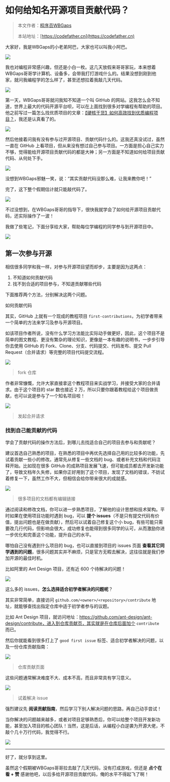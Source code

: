 # 如何给知名开源项目贡献代码？

> 本文作者：[程序员WBGaps](https://yuyuanweb.feishu.cn/wiki/Abldw5WkjidySxkKxU2cQdAtnah)
>
> 本站地址：[https://codefather.cn](https://codefather.cn)

大家好，我是WBGaps的小老弟阿巴，大家也可以叫我小阿巴。

![](https://pic.yupi.icu/5563/202311080956234.jpeg)

我也对编程非常感兴趣，但还是小白一枚。这几天放假来哥哥家玩，本来想着WBGaps哥哥学计算机、设备多，会带我打打游戏什么的。结果没想到刚到他家，就问我编程学的怎么样了，甚至还想拉着我敲几天代码。

![](https://pic.yupi.icu/5563/202311080956236.jpeg)

第一天，WBGaps哥哥就问我知不知道一个叫 GitHub 的网站。这我怎么会不知道，世界上最大的代码开源平台呗，可以在上面找到很多对学编程有帮助的项目。他之前写过一篇怎么找优质项目的文章：[【硬核干货】如何高效找到优质编程项目？](https://mp.weixin.qq.com/s?__biz=MzI1NDczNTAwMA==&mid=2247492597&idx=1&sn=a4629094599f5b821ec2698ea4ef11f5&scene=21#wechat_redirect)，我还是认真看了的。

![](https://pic.yupi.icu/5563/202311080956233.jpeg)

然后他接着问我有没有参与过开源项目、贡献代码什么的。这我还真没试过，虽然一直在 GitHub 上看项目，但从来没有想过自己参与项目。一方面是担心自己实力不够，觉得能给开源项目贡献代码的都是大神；另一方面是不知道如何给项目贡献代码、从何处下手。

![](https://pic.yupi.icu/5563/202311080956234.jpeg)

没想到WBGaps邪魅一笑，说：“其实贡献代码没那么难，让我来教你吧！”

完了，这下整个假期估计就只能敲代码了。

![](https://pic.yupi.icu/5563/202311080956236.jpeg)

不过没想到，在WBGaps哥哥的指导下，很快我就学会了如何给开源项目贡献代码，还实际操作了一波！

我做了些笔记，下面分享给大家，帮助每位学编程的同学参与到开源项目中。

![](https://pic.yupi.icu/5563/202311080956300.png)

## 第一次参与开源

相信很多同学和我一样，对参与开源项目望而却步，主要是因为这两点：

1. 不知道如何贡献代码
2. 找不到合适的项目参与，不知道贡献哪些代码

下面推荐两个方法，分别解决这两个问题。

如何贡献代码

其实，GitHub 上就有一个现成的教程项目 `first-contributions`，为初学者带来一个简单的方法来学习及参与开源项目。

如该项目作者所说，没有什么学习方法能比实际动手做更好，因此，这个项目不是简单的图文教程、更没有繁杂的理论知识，更像是一本有趣的说明书，一步步引导你去使用 GitHub 的 Fork、Clone、分支、代码提交、代码发布、提交 Pull Request（合并请求）等完整的项目代码提交流程。

![](https://pic.yupi.icu/5563/202311080956237.png)

> fork 仓库

作者非常慷慨，允许大家直接拿这个教程项目来实战学习，并接受大家的合并请求。由于这个项目的 star 数也接近 2 万，所以只要你跟着教程给这个项目做贡献，也可以说是参与了一个知名项目啦！

![](https://pic.yupi.icu/5563/202311080956427.png)

> 发起合并请求

### 找到自己能贡献的代码

学会了贡献代码的操作方法后，到哪儿去找适合自己的项目去参与和贡献呢？

建议首选自己熟悉的项目，在熟悉的项目中再优先选择自己用的比较多的功能，先试着贡献一些小的修改。通常先从修复一些文档的 bug、或者补充文档和代码注释开始。比如现在很多 GitHub 的成熟项目发展飞速，但可能成员都去开发新功能了，导致文档年久失修，如果你正好用到了这个项目，发现了文档的错误，不妨试着修复一下，虽然工作不大，但相信会给你带来很大的成就感。

![](https://pic.yupi.icu/5563/202311080956332.png)

> 很多项目的文档都有编辑链接

通过阅读和修改文档，你可以进一步熟悉项目，了解他的设计思想和技术架构。平时如果在使用项目功能时遇到 bug，可以 **提个 issues**（不是只有提交代码有价值，提出问题也是在做贡献），然后可以试着自己修复这个小 bug，有些可能只需要改几行代码，但影响会很大，成功修复也能得到很多同学的认可，从而激励你进一步优化和完善这个功能，提升自己的水平。

哪怕自己没有遇到什么项目的 bug，也可以直接到项目的 issues 页面 **查看其它同学遇到的问题**，很多问题其实并不麻烦，只是官方无暇去解决，这往往就是我们参加开源的最佳时机。

比如阿里的 Ant Design 项目，还有近 600 个待解决的问题！

![](https://pic.yupi.icu/5563/202311080956098.png)

这么多的 issues，**怎么选择适合初学者解决的问题呢**？

其实非常简单，直接访问 `github.com/<owner>/<repository>/contribute` 地址，就能够查找出指定仓库中适于初学者参与的议题。

比如 Ant Design 项目，就访问地址：https://github.com/ant-design/ant-design/contribute，进入到仓库贡献页，其实就是在仓库后面加个 `contribute` 而已。

然后你就能看到很多打上了 `good first issue` 标签、适合初学者解决的问题，以及一份仓库贡献指南：

![](https://pic.yupi.icu/5563/202311080956789.png)

> 仓库贡献页面

这些问题通常解决难度不大、成本不高，而且非常具有学习意义。

![](https://pic.yupi.icu/5563/202311080956105.png)

> 试着解决 issue

强烈建议先 **阅读贡献指南**，然后学习下别人解决问题的思路，再自己动手尝试！

当你解决的问题越来越多，或者对项目足够熟悉后，你可以给整个项目开发新功能，甚至加入项目的核心团队！当然，这是后话，从编程小白逆袭为开源大佬，不敲个几十万行代码，我觉得不行。

![](https://pic.yupi.icu/5563/202311080956903.jpeg)

------



好了，就分享到这里。

虽然这个假期被WBGaps哥哥拉去敲了几天代码，没有打成游戏，但还是 **点个在看 + 赞** 感谢他吧，以后多给开源项目贡献代码，俺的水平不得起飞了啊！